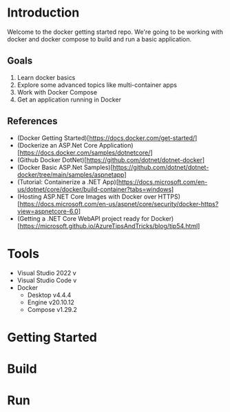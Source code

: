 # Introduction

Welcome to the docker getting started repo.  We're going to be working with docker and docker compose to build and run a basic application.

## Goals

1. Learn docker basics
2. Explore some advanced topics like multi-container apps
3. Work with Docker Compose
4. Get an application running in Docker

## References

- (Docker Getting Started)[https://docs.docker.com/get-started/]
- (Dockerize an ASP.Net Core Application)[https://docs.docker.com/samples/dotnetcore/]
- (Github Docker DotNet)[https://github.com/dotnet/dotnet-docker]
- (Docker Basic ASP.Net Samples)[https://github.com/dotnet/dotnet-docker/tree/main/samples/aspnetapp]
- (Tutorial: Containerize a .NET App)[https://docs.microsoft.com/en-us/dotnet/core/docker/build-container?tabs=windows]
- (Hosting ASP.NET Core Images with Docker over HTTPS)[https://docs.microsoft.com/en-us/aspnet/core/security/docker-https?view=aspnetcore-6.0]
- (Getting a .NET Core WebAPI project ready for Docker)[https://microsoft.github.io/AzureTipsAndTricks/blog/tip54.html]

# Tools
- Visual Studio 2022 v
- Visual Studio Code v
- Docker
    - Desktop v4.4.4
    - Engine v20.10.12
    - Compose v1.29.2

# Getting Started

# Build

# Run
